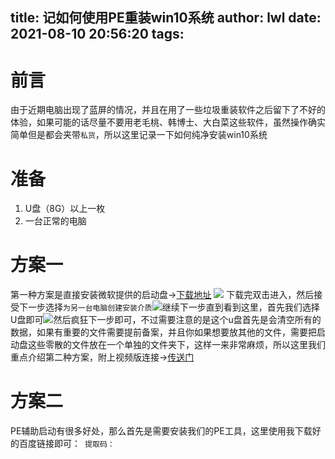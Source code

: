 title: 记如何使用PE重装win10系统
author: lwl
date: 2021-08-10 20:56:20
tags:
---
# 前言
由于近期电脑出现了蓝屏的情况，并且在用了一些垃圾重装软件之后留下了不好的体验，如果可能的话尽量不要用老毛桃、韩博士、大白菜这些软件，虽然操作确实简单但是都会夹带`私货`，所以这里记录一下如何纯净安装win10系统

# 准备
1. U盘（8G）以上一枚
2. 一台正常的电脑

# 方案一
第一种方案是直接安装微软提供的启动盘->[下载地址](https://www.microsoft.com/zh-cn/software-download/windows10)
![](https://cdn.jsdelivr.net/gh/code-anan/image/20210810212041.png)
下载完双击进入，然后接受下一步选择`为另一台电脑创建安装介质`![](https://cdn.jsdelivr.net/gh/code-anan/image/20210810212600.png)继续下一步直到看到这里，首先我们选择U盘即可![](https://cdn.jsdelivr.net/gh/code-anan/image/20210810212726.png)然后疯狂下一步即可，不过需要注意的是这个u盘首先是会清空所有的数据，如果有重要的文件需要提前备案，并且你如果想要放其他的文件，需要把启动盘这些零散的文件放在一个单独的文件夹下，这样一来非常麻烦，所以这里我们重点介绍第二种方案，附上视频版连接->[传送门](https://www.bilibili.com/medialist/play/ml123901424/BV1DJ411D79y)

# 方案二
PE辅助启动有很多好处，那么首先是需要安装我们的PE工具，这里使用我下载好的百度链接即可：``
提取码：``
